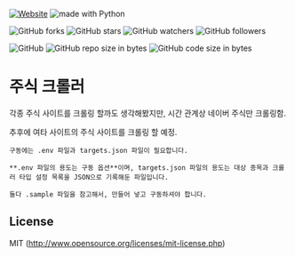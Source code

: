 [![Website](https://img.shields.io/website-up-down-green-red/http/shields.io.svg?label=elky-essay)](https://elky84.github.io)
<img src="https://img.shields.io/badge/made%20with-Python-brightgreen.svg" alt="made with Python">

![GitHub forks](https://img.shields.io/github/forks/elky84/stock_crawler.svg?style=social&label=Fork)
![GitHub stars](https://img.shields.io/github/stars/elky84/stock_crawler.svg?style=social&label=Stars)
![GitHub watchers](https://img.shields.io/github/watchers/elky84/stock_crawler.svg?style=social&label=Watch)
![GitHub followers](https://img.shields.io/github/followers/elky84.svg?style=social&label=Follow)

![GitHub](https://img.shields.io/github/license/mashape/apistatus.svg)
![GitHub repo size in bytes](https://img.shields.io/github/repo-size/elky84/stock_crawler.svg)
![GitHub code size in bytes](https://img.shields.io/github/languages/code-size/elky84/stock_crawler.svg)

# 주식 크롤러
각종 주식 사이트를 크롤링 할까도 생각해봤지만, 시간 관계상 네이버 주식만 크롤링함.

추후에 여타 사이트의 주식 사이트를 크롤링 할 예정.


    구동에는 .env 파일과 targets.json 파일이 필요합니다.

    **.env 파일의 용도는 구동 옵션**이며, targets.json 파일의 용도는 대상 종목과 크롤러 타입 설정 목록을 JSON으로 기록해둔 파일입니다.

    둘다 .sample 파일을 참고해서, 만들어 넣고 구동하셔야 합니다.

## License
MIT (http://www.opensource.org/licenses/mit-license.php)
